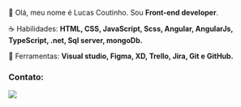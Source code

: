 <p align="left"> 
 🖖 Olá, meu nome é Lucas Coutinho. Sou <strong>Front-end developer</strong>.
</p>

<p align="left">
 ☕ Habilidades: <strong>HTML, CSS, JavaScript, Scss, Angular, AngularJs, TypeScript, .net, Sql server, mongoDb.</strong>
</p>

<p align="left">
  💼 Ferramentas: <strong>Visual studio, Figma, XD, Trello, Jira, Git e GitHub.</strong>
</p>

<h3 align="left">Contato:</h3>
<p align="left">
  <a href="https://www.linkedin.com/in/lucascgs1" alt="Linkedin">
    <img src="https://img.shields.io/badge/-Linkedin-1976d2?style=for-the-badge&logo=Linkedin&logoColor=FFFFFF&link=https://www.linkedin.com/in/lucascgs1"/>
  </a>
</p>

